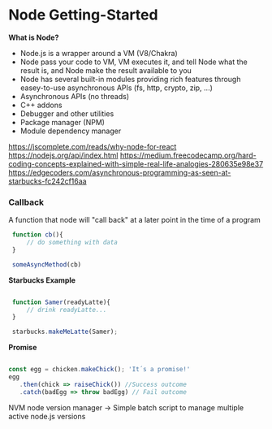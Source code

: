 # Node Getting-Started

__What is Node?__

- Node.js is a wrapper around a VM (V8/Chakra)
- Node pass your code to VM, VM executes it, and tell Node what the result is, and Node make the result available to you
- Node has several built-in modules providing rich features through easey-to-use asynchronous APIs (fs, http, crypto, zip, ...)
- Asynchronous APIs (no threads)
- C++ addons
- Debugger and other utilities
- Package manager (NPM)
- Module dependency manager

https://jscomplete.com/reads/why-node-for-react
https://nodejs.org/api/index.html
https://medium.freecodecamp.org/hard-coding-concepts-explained-with-simple-real-life-analogies-280635e98e37
https://edgecoders.com/asynchronous-programming-as-seen-at-starbucks-fc242cf16aa

### Callback

A function that node will "call back" at a later point in the time of a program

 ``` javascript
  function cb(){
      // do something with data
  }

  someAsyncMethod(cb)
 
 ```

 __Starbucks Example__
 
 ``` javascript

  function Samer(readyLatte){
      // drink readyLatte...
  }

  starbucks.makeMeLatte(Samer);
 ``` 

 __Promise__

 ``` javascript

const egg = chicken.makeChick(); 'It´s a promise!'
egg
    .then(chick => raiseChick()) //Success outcome
    .catch(badEgg => throw badEgg) // Fail outcome

```

NVM node version manager -> Simple batch script to manage multiple active node.js versions